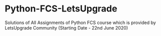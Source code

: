 # Python-FCS-LetsUpgrade
Solutions of All Assignments of Python FCS course which is provided by LetsUpgrade Community (Starting Date - 22nd June 2020)
